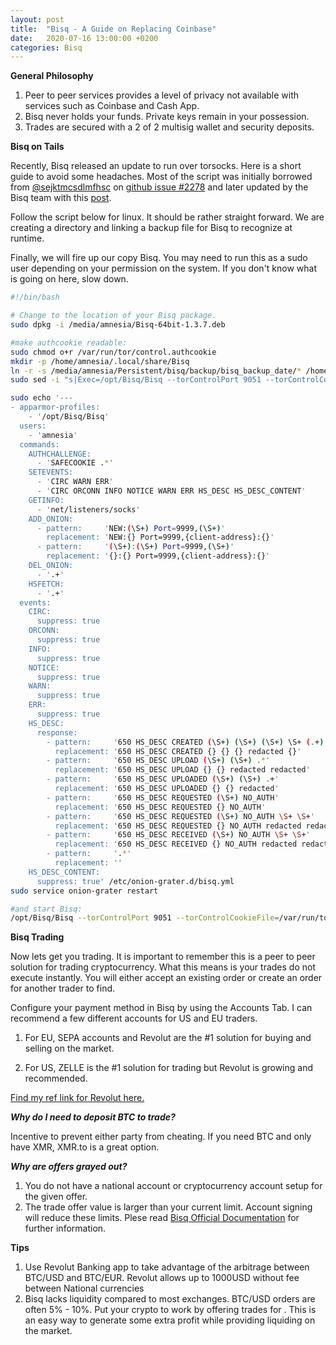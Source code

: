 ```yaml
---
layout: post
title:  "Bisq - A Guide on Replacing Coinbase"
date:   2020-07-16 13:00:00 +0200
categories: Bisq
---
```

**General Philosophy**

1. Peer to peer services provides a level of privacy not available with services such as Coinbase and Cash App.
2. Bisq never holds your funds. Private keys remain in your possession. 
3. Trades are secured with a 2 of 2 multisig wallet and security deposits.

**Bisq on Tails**

Recently, Bisq released an update to run over torsocks. Here is a short guide to avoid some headaches.  Most of the script was initially borrowed from [@sejktmcsdlmfhsc](https://github.com/sejktmcsdlmfhsc) on [github issue #2278](https://github.com/bisq-network/bisq/issues/2278) and later updated by the Bisq team with this [post](https://bisq.wiki/Running_Bisq_on_Tails).

Follow the script below for linux. It should be rather straight forward. We are creating a directory and linking a backup file for Bisq to recognize at runtime.

Finally, we will fire up our copy Bisq.  You may need to run this as a sudo user depending on your permission on the system.  If you don't know what is going on here, slow down.

```bash
#!/bin/bash

# Change to the location of your Bisq package.
sudo dpkg -i /media/amnesia/Bisq-64bit-1.3.7.deb

#make authcookie readable:
sudo chmod o+r /var/run/tor/control.authcookie
mkdir -p /home/amnesia/.local/share/Bisq
ln -r -s /media/amnesia/Persistent/bisq/backup/bisq_backup_date/* /home/amnesia/.local/share/Bisq
sudo sed -i "s|Exec=/opt/Bisq/Bisq --torControlPort 9051 --torControlCookieFile=/var/run/tor/control.authcookie --torControlUseSafeCookieAuth --socks5ProxyHttpAddress=127.0.0.1:9050 --socks5ProxyBtcAddress=127.0.0.1:9050 --useTorForBtc=True|" /usr/share/applications/Bisq.desktop

sudo echo '---
- apparmor-profiles:
    - '/opt/Bisq/Bisq'
  users:
    - 'amnesia'
  commands:
    AUTHCHALLENGE:
      - 'SAFECOOKIE .*'
    SETEVENTS:
      - 'CIRC WARN ERR'
      - 'CIRC ORCONN INFO NOTICE WARN ERR HS_DESC HS_DESC_CONTENT'
    GETINFO:
      - 'net/listeners/socks'
    ADD_ONION:
      - pattern:     'NEW:(\S+) Port=9999,(\S+)'
        replacement: 'NEW:{} Port=9999,{client-address}:{}'
      - pattern:     '(\S+):(\S+) Port=9999,(\S+)'
        replacement: '{}:{} Port=9999,{client-address}:{}'
    DEL_ONION:
      - '.+'
    HSFETCH:
      - '.+'
  events:
    CIRC:
      suppress: true
    ORCONN:
      suppress: true
    INFO:
      suppress: true
    NOTICE:
      suppress: true
    WARN:
      suppress: true
    ERR:
      suppress: true
    HS_DESC:
      response:
        - pattern:     '650 HS_DESC CREATED (\S+) (\S+) (\S+) \S+ (.+)'
          replacement: '650 HS_DESC CREATED {} {} {} redacted {}'
        - pattern:     '650 HS_DESC UPLOAD (\S+) (\S+) .*'
          replacement: '650 HS_DESC UPLOAD {} {} redacted redacted'
        - pattern:     '650 HS_DESC UPLOADED (\S+) (\S+) .+'
          replacement: '650 HS_DESC UPLOADED {} {} redacted'
        - pattern:     '650 HS_DESC REQUESTED (\S+) NO_AUTH'
          replacement: '650 HS_DESC REQUESTED {} NO_AUTH'
        - pattern:     '650 HS_DESC REQUESTED (\S+) NO_AUTH \S+ \S+'
          replacement: '650 HS_DESC REQUESTED {} NO_AUTH redacted redacted'
        - pattern:     '650 HS_DESC RECEIVED (\S+) NO_AUTH \S+ \S+'
          replacement: '650 HS_DESC RECEIVED {} NO_AUTH redacted redacted'
        - pattern:     '.*'
          replacement: ''
    HS_DESC_CONTENT:
      suppress: true' /etc/onion-grater.d/bisq.yml
sudo service onion-grater restart

#and start Bisq:
/opt/Bisq/Bisq --torControlPort 9051 --torControlCookieFile=/var/run/tor/control.authcookie --torControlUseSafeCookieAuth --socks5ProxyHttpAddress=127.0.0.1:9050 --socks5ProxyBtcAddress=127.0.0.1:9050 --useTorForBtc=True
```

**Bisq Trading**

Now lets get you trading.  It is important to remember this is a peer to peer solution for trading cryptocurrency.  What this means is your trades do not execute instantly. You will either accept an existing order or create an order for another trader to find.  

Configure your payment method in Bisq by using the Accounts Tab. I can recommend a few different accounts for US and EU traders.

1. For EU, SEPA accounts and Revolut are the #1 solution for buying and selling on the market.

2. For US, ZELLE is the #1 solution for trading but Revolut is growing and recommended. 

[Find my ref link for Revolut here.](https://revolut.com/referral/deverimeq3)

***Why do I need to deposit BTC to trade?***

Incentive to prevent either party from cheating. If you need BTC and only have XMR, XMR.to is a great option.

***Why are offers grayed out?***
1. You do not have a national account or cryptocurrency account setup for the given offer.
2. The trade offer value is larger than your current limit. Account signing will reduce these limits.  Plese read [Bisq Official Documentation](https://docs.bisq.network/payment-methods#account-signing) for further information.

**Tips**

1. Use Revolut Banking app to take advantage of the arbitrage between BTC/USD and BTC/EUR. Revolut allows up to 1000USD without fee between National currencies
2. Bisq lacks liquidity compared to most exchanges.  BTC/USD orders are often 5% - 10%.  Put your crypto to work by offering trades for . This is an easy way to generate some extra profit while providing liquiding on the market.

